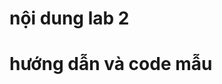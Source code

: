 # nội dung lab 2
<!-- PHẦN I:

Bài 1: Làm việc với chuỗi - kiểm tra từ "con người", trích xuất chuỗi con, chuyển đổi chữ hoa
Bài 2: Thao tác với chuỗi - thay thế từ "bình an" thành "hạnh phúc", ghép thêm ký tự vào đầu và cuối

PHẦN II:

Bài 3: Giải phương trình bậc nhất (ax + b = 0) với hướng dẫn chi tiết về cách xử lý các trường hợp
Bài 4: Giải phương trình bậc hai (ax² + bx + c = 0) với hướng dẫn tính delta và biện luận nghiệm
Bài 5,6hưa có nội dung chi tiết (có ghi "Giảng viên cho thêm") -->

# hướng dẫn và code mẫu
<!-- PHẦN I: BÀI TÂP VỀ CHUỖI
Bài 1: Thao tác với chuỗi ký tự
Đề bài: Sử dụng 1 biến kiểu chuỗi để lưu câu thơ sau:
"Tình yêu là ánh sáng trong đêm tối
Là nguồn sức mạnh cho con tim
Tình yêu làm đời thêm ý nghĩa
Mang lại niềm vui cho tâm hồn"
Yêu cầu:

Kiểm tra từ "tình yêu" có trong chuỗi hay không
Trích xuất từ "con tim" từ chuỗi
Chuyển từ "tình yêu" thành chữ hoa

Code mẫu:
python# Bài 1: Thao tác với chuỗi
bai_tho = """Tình yêu là ánh sáng trong đêm tối
Là nguồn sức mạnh cho con tim
Tình yêu làm đời thêm ý nghĩa
Mang lại niềm vui cho tâm hồn"""

# Kiểm tra từ "tình yêu" có trong chuỗi
if "tình yêu" in bai_tho.lower():
    print("Từ 'tình yêu' có trong bài thơ")
else:
    print("Từ 'tình yêu' không có trong bài thơ")

# Trích xuất từ "con tim"
vi_tri_con_tim = bai_tho.find("con tim")
if vi_tri_con_tim != -1:
    tu_con_tim = bai_tho[vi_tri_con_tim:vi_tri_con_tim + 7]
    print(f"Từ được trích xuất: {tu_con_tim}")

# Chuyển từ "tình yêu" thành chữ hoa
bai_tho_chu_hoa = bai_tho.replace("tình yêu", "TÌNH YÊU")
bai_tho_chu_hoa = bai_tho_chu_hoa.replace("Tình yêu", "TÌNH YÊU")
print("Bài thơ sau khi chuyển chữ hoa:")
print(bai_tho_chu_hoa)
Bài 2: Thay thế và ghép chuỗi
Yêu cầu:

Thay thế từ "niềm vui" bằng từ "hạnh phúc"
Ghép thêm "★ " vào đầu và " ★" vào cuối
Xuất kết quả

Code mẫu:
python# Bài 2: Thay thế và ghép chuỗi
bai_tho_moi = bai_tho.replace("niềm vui", "hạnh phúc")
bai_tho_hoan_chinh = "★ " + bai_tho_moi + " ★"
print("Bài thơ sau khi chỉnh sửa:")
print(bai_tho_hoan_chinh)
PHẦN II: BÀI TẬP VỀ CẤU TRÚC ĐIỀU KHIỂN
Bài 3: Giải phương trình bậc nhất (ax + b = 0)
Code mẫu:
python# Bài 3: Giải phương trình bậc nhất
print("=== GIẢI PHƯƠNG TRÌNH BẬC NHẤT ax + b = 0 ===")
a = float(input("Nhập hệ số a: "))
b = float(input("Nhập hệ số b: "))

if a == 0:
    if b == 0:
        print("Phương trình có vô số nghiệm")
    else:
        print("Phương trình vô nghiệm")
else:
    x = -b / a
    print(f"Nghiệm của phương trình là: x = {x}")
Bài 4: Giải phương trình bậc hai (ax² + bx + c = 0)
Code mẫu:
pythonimport math

# Bài 4: Giải phương trình bậc hai
print("=== GIẢI PHƯƠNG TRÌNH BẬC HAI ax² + bx + c = 0 ===")
a = float(input("Nhập hệ số a: "))
b = float(input("Nhập hệ số b: "))
c = float(input("Nhập hệ số c: "))

if a == 0:
    # Trở thành phương trình bậc nhất
    if b == 0:
        if c == 0:
            print("Phương trình có vô số nghiệm")
        else:
            print("Phương trình vô nghiệm")
    else:
        x = -c / b
        print(f"Phương trình bậc nhất có nghiệm: x = {x}")
else:
    # Tính delta
    delta = b**2 - 4*a*c
    
    if delta < 0:
        print("Phương trình vô nghiệm")
    elif delta == 0:
        x = -b / (2*a)
        print(f"Phương trình có nghiệm kép: x = {x}")
    else:
        x1 = (-b + math.sqrt(delta)) / (2*a)
        x2 = (-b - math.sqrt(delta)) / (2*a)
        print(f"Phương trình có 2 nghiệm phân biệt:")
        print(f"x1 = {x1}")
        print(f"x2 = {x2}")
Bài 5: Tính điểm trung bình và xếp loại học lực
Đề bài: Nhập điểm 3 môn Toán, Lý, Hóa. Tính điểm trung bình và xếp loại học lực.
Code mẫu:
python# Bài 5: Tính điểm trung bình và xếp loại
print("=== TÍNH ĐIỂM TRUNG BÌNH VÀ XẾP LOẠI ===")
toan = float(input("Nhập điểm Toán: "))
ly = float(input("Nhập điểm Lý: "))
hoa = float(input("Nhập điểm Hóa: "))

diem_tb = (toan + ly + hoa) / 3
print(f"Điểm trung bình: {diem_tb:.2f}")

if diem_tb >= 9.0:
    xep_loai = "Xuất sắc"
elif diem_tb >= 8.0:
    xep_loai = "Giỏi"
elif diem_tb >= 6.5:
    xep_loai = "Khá"
elif diem_tb >= 5.0:
    xep_loai = "Trung bình"
else:
    xep_loai = "Yếu"

print(f"Xếp loại học lực: {xep_loai}")
Bài 6: Tìm số lớn nhất trong 3 số
Code mẫu:
python# Bài 6: Tìm số lớn nhất
print("=== TÌM SỐ LỚN NHẤT TRONG 3 SỐ ===")
a = float(input("Nhập số thứ nhất: "))
b = float(input("Nhập số thứ hai: "))
c = float(input("Nhập số thứ ba: "))

if a >= b and a >= c:
    max_num = a
elif b >= a and b >= c:
    max_num = b
else:
    max_num = c

print(f"Số lớn nhất là: {max_num}") -->